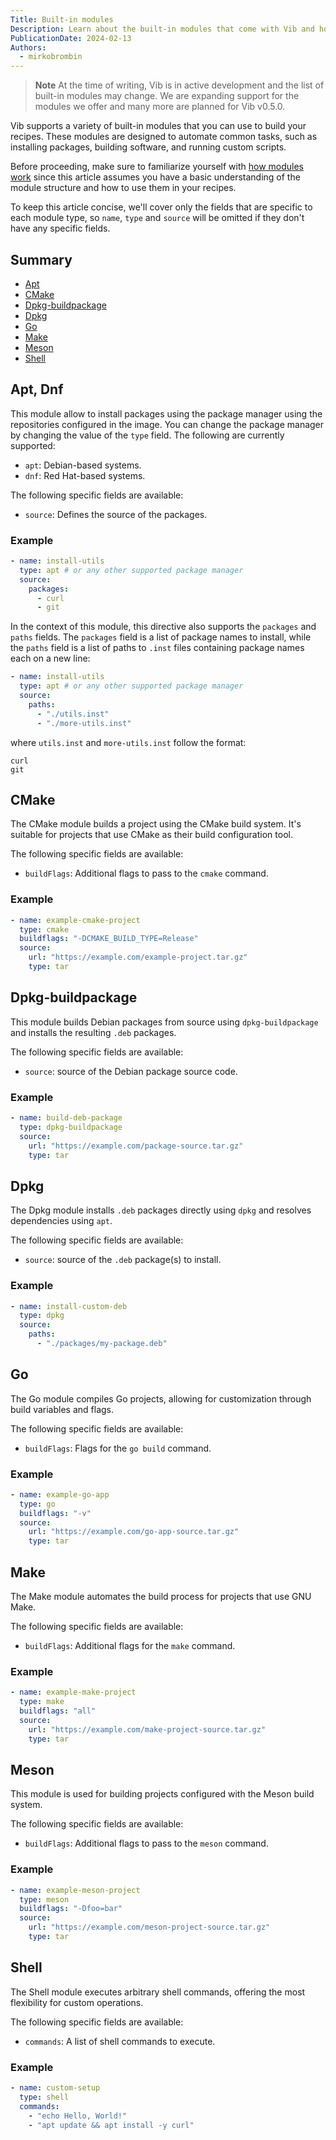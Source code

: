 ```yaml
---
Title: Built-in modules
Description: Learn about the built-in modules that come with Vib and how to use them in your recipes.
PublicationDate: 2024-02-13
Authors:
  - mirkobrombin
---
```


> **Note**
> At the time of writing, Vib is in active development and the list of built-in modules may change. We are expanding support for the modules we offer and many more are planned for Vib v0.5.0.

Vib supports a variety of built-in modules that you can use to build your recipes. These modules are designed to automate common tasks, such as installing packages, building software, and running custom scripts.

Before proceeding, make sure to familiarize yourself with [how modules work](/articles/en/use-modules) since this article assumes you have a basic understanding of the module structure and how to use them in your recipes.

To keep this article concise, we'll cover only the fields that are specific to each module type, so `name`, `type` and `source` will be omitted if they don't have any specific fields.

## Summary

- [Apt](#apt)
- [CMake](#cmake)
- [Dpkg-buildpackage](#dpkg-buildpackage)
- [Dpkg](#dpkg)
- [Go](#go)
- [Make](#make)
- [Meson](#meson)
- [Shell](#shell)

## Apt, Dnf

This module allow to install packages using the package manager using the repositories configured in the image. You can change the package manager by changing the value of the `type` field. The following are currently supported:

- `apt`: Debian-based systems.
- `dnf`: Red Hat-based systems.

The following specific fields are available:

- `source`: Defines the source of the packages.

### Example

```yaml
- name: install-utils
  type: apt # or any other supported package manager
  source:
    packages:
      - curl
      - git
```

In the context of this module, this directive also supports the `packages` and `paths` fields. The `packages` field is a list of package names to install, while the `paths` field is a list of paths to `.inst` files containing package names each on a new line:

```yaml
- name: install-utils
  type: apt # or any other supported package manager
  source:
    paths:
      - "./utils.inst"
      - "./more-utils.inst"
```

where `utils.inst` and `more-utils.inst` follow the format:

```plaintext
curl
git
```

## CMake

The CMake module builds a project using the CMake build system. It's suitable for projects that use CMake as their build configuration tool.

The following specific fields are available:

- `buildFlags`: Additional flags to pass to the `cmake` command.

### Example

```yaml
- name: example-cmake-project
  type: cmake
  buildflags: "-DCMAKE_BUILD_TYPE=Release"
  source:
    url: "https://example.com/example-project.tar.gz"
    type: tar
```

## Dpkg-buildpackage

This module builds Debian packages from source using `dpkg-buildpackage` and installs the resulting `.deb` packages.

The following specific fields are available:

- `source`: source of the Debian package source code.

### Example

```yaml
- name: build-deb-package
  type: dpkg-buildpackage
  source:
    url: "https://example.com/package-source.tar.gz"
    type: tar
```

## Dpkg

The Dpkg module installs `.deb` packages directly using `dpkg` and resolves dependencies using `apt`.

The following specific fields are available:

- `source`: source of the `.deb` package(s) to install.

### Example

```yaml
- name: install-custom-deb
  type: dpkg
  source:
    paths:
      - "./packages/my-package.deb"
```

## Go

The Go module compiles Go projects, allowing for customization through build variables and flags.

The following specific fields are available:

- `buildFlags`: Flags for the `go build` command.

### Example

```yaml
- name: example-go-app
  type: go
  buildflags: "-v"
  source:
    url: "https://example.com/go-app-source.tar.gz"
    type: tar
```

## Make

The Make module automates the build process for projects that use GNU Make.

The following specific fields are available:

- `buildFlags`: Additional flags for the `make` command.

### Example

```yaml
- name: example-make-project
  type: make
  buildflags: "all"
  source:
    url: "https://example.com/make-project-source.tar.gz"
    type: tar
```

## Meson

This module is used for building projects configured with the Meson build system.

The following specific fields are available:

- `buildFlags`: Additional flags to pass to the `meson` command.

### Example

```yaml
- name: example-meson-project
  type: meson
  buildflags: "-Dfoo=bar"
  source:
    url: "https://example.com/meson-project-source.tar.gz"
    type: tar
```

## Shell

The Shell module executes arbitrary shell commands, offering the most flexibility for custom operations.

The following specific fields are available:

- `commands`: A list of shell commands to execute.

### Example

```yaml
- name: custom-setup
  type: shell
  commands:
    - "echo Hello, World!"
    - "apt update && apt install -y curl"
```
